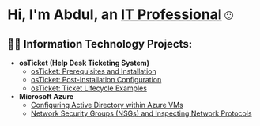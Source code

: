 <h1>Hi, I'm Abdul, an <a href="https://linkedin.com/in/Abdulgafar95">IT Professional</a>☺</h1>

<h2>👨‍💻 Information Technology Projects:</h2>

- <b>osTicket (Help Desk Ticketing System)</b>
  - [osTicket: Prerequisites and Installation](https://github.com/Abdulgafar95/osticket-prereqs)
  - [osTicket: Post-Installation Configuration](https://github.com/Abdulgafar95/post-install-config)
  - [osTicket: Ticket Lifecycle Examples](https://github.com/Abdulgafar95/ticket-lifecycle)
- <b>Microsoft Azure</b>
  - [Configuring Active Directory within Azure VMs](https://github.com/Abdulgafar95/configure-ad)
  - [Network Security Groups (NSGs) and Inspecting Network Protocols](https://github.com/Abdulgafar95/azure-network-protocols)

